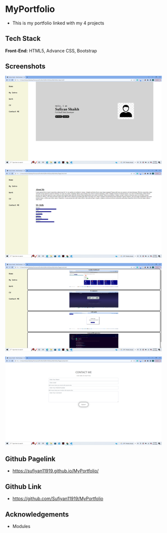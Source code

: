 # MyPortfolio

- This is my portfolio linked with my 4 projects

## Tech Stack

**Front-End:** HTML5, Advance CSS, Bootstrap

## Screenshots

![App Screenshot](https://raw.githubusercontent.com/Sufiyan11919/MyPortfolio/main/screenshots/Screenshot%20(204).png)

![App Screenshot](https://raw.githubusercontent.com/Sufiyan11919/MyPortfolio/main/screenshots/Screenshot%20(205).png)

![App Screenshot](https://raw.githubusercontent.com/Sufiyan11919/MyPortfolio/main/screenshots/Screenshot%20(206).png)

![App Screenshot](https://raw.githubusercontent.com/Sufiyan11919/MyPortfolio/main/screenshots/Screenshot%20(207).png)


## Github Pagelink
- https://sufiyan11919.github.io/MyPortfolio/

## Github Link
- https://github.com/Sufiyan11919/MyPortfolio

## Acknowledgements
- Modules
